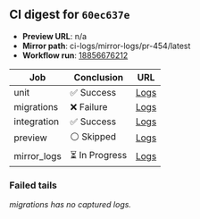 <!-- AWA-CI-DIGEST -->
## CI digest for `60ec637e`

- **Preview URL**: n/a
- **Mirror path**: ci-logs/mirror-logs/pr-454/latest
- **Workflow run**: [18856676212](https://github.com/AlexBomber12/AWA-App/actions/runs/18856676212)

| Job | Conclusion | URL |
| --- | ---------- | --- |
| unit | ✅ Success | [Logs](https://github.com/AlexBomber12/AWA-App/actions/runs/18856676212/job/53806154791) |
| migrations | ❌ Failure | [Logs](https://github.com/AlexBomber12/AWA-App/actions/runs/18856676212/job/53806343091) |
| integration | ✅ Success | [Logs](https://github.com/AlexBomber12/AWA-App/actions/runs/18856676212/job/53806343087) |
| preview | ⚪ Skipped | [Logs](https://github.com/AlexBomber12/AWA-App/actions/runs/18856676212/job/53806474482) |
| mirror_logs | ⏳ In Progress | [Logs](https://github.com/AlexBomber12/AWA-App/actions/runs/18856676212/job/53806474414) |

### Failed tails

_migrations has no captured logs._
